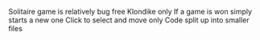 Solitaire game is relatively bug free
Klondike only
If a game is won simply starts a new one
Click to select and move only
Code split up into smaller files
